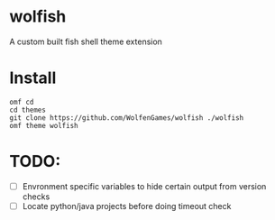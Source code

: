 # wolfish
A custom built fish shell theme extension

# Install
```
omf cd
cd themes
git clone https://github.com/WolfenGames/wolfish ./wolfish
omf theme wolfish
```

# TODO:

- [ ] Envronment specific variables to hide certain output from version checks
- [ ] Locate python/java projects before doing timeout check
